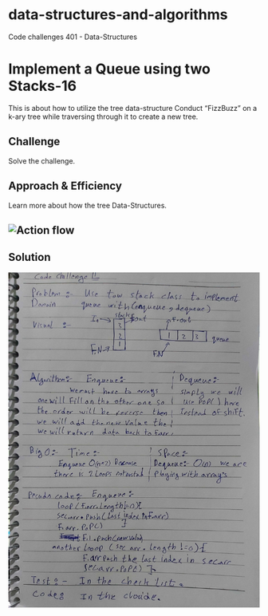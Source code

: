 # data-structures-and-algorithms
Code challenges 401 - Data-Structures

# Implement a Queue using two Stacks-16
This is about how to utilize the tree data-structure Conduct “FizzBuzz” on a k-ary tree while traversing through it to create a new tree.
## Challenge
Solve the challenge.
## Approach & Efficiency
Learn more about how the tree Data-Structures.

## ![Action flow](https://github.com/Abdallah-401-advanced-javascript/data-structures-and-algorithms/pull/20/checks?check_run_id=748532367)

## Solution
![UML Diagram](../../assets/queue-with-stacks.jpg)
